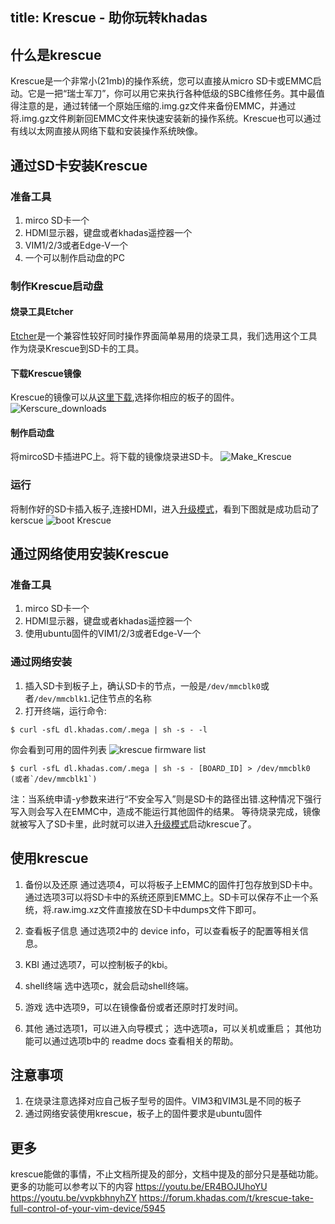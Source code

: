 title: Krescue - 助你玩转khadas
---

## 什么是krescue

Krescue是一个非常小(21mb)的操作系统，您可以直接从micro SD卡或EMMC启动。它是一把“瑞士军刀”，你可以用它来执行各种低级的SBC维修任务。其中最值得注意的是，通过转储一个原始压缩的.img.gz文件来备份EMMC，并通过将.img.gz文件刷新回EMMC文件来快速安装新的操作系统。Krescue也可以通过有线以太网直接从网络下载和安装操作系统映像。

## 通过SD卡安装Krescue

### 准备工具
1. mirco SD卡一个
2. HDMI显示器，键盘或者khadas遥控器一个
3. VIM1/2/3或者Edge-V一个
4. 一个可以制作启动盘的PC

### 制作Krescue启动盘
#### 烧录工具Etcher
[Etcher](https://www.balena.io/etcher/)是一个兼容性较好同时操作界面简单易用的烧录工具，我们选用这个工具作为烧录Krescue到SD卡的工具。

#### 下载Krescue镜像
Krescue的镜像可以从[这里下载](https://dl.khadas.com/Firmware/Krescue/dump/),选择你相应的板子的固件。
![Kerscure_downloads](/krescue/images/vim1/Krescue_downloads.png)

#### 制作启动盘
将mircoSD卡插进PC上。将下载的镜像烧录进SD卡。
![Make_Krescue](/krescue/images/vim1/HowtoUseEtcher.png)


### 运行
将制作好的SD卡插入板子,连接HDMI，进入[升级模式](/linux/zh-cn/vim3/HowtoBootIntoUpgradeMode.html)，看到下图就是成功启动了kerscue
![boot Krescue](/krescue/images/vim1/krescue_boot.jpg)

## 通过网络使用安装Krescue

### 准备工具
1. mirco SD卡一个
2. HDMI显示器，键盘或者khadas遥控器一个
3. 使用ubuntu固件的VIM1/2/3或者Edge-V一个

### 通过网络安装
1. 插入SD卡到板子上，确认SD卡的节点，一般是`/dev/mmcblk0`或者`/dev/mmcblk1`.记住节点的名称
2. 打开终端，运行命令:
```
$ curl -sfL dl.khadas.com/.mega | sh -s - -l
```
你会看到可用的固件列表
![krescue firmware list](/krescue/images/vim1/krescue_list.png)
```
$ curl -sfL dl.khadas.com/.mega | sh -s - [BOARD_ID] > /dev/mmcblk0 (或者`/dev/mmcblk1`)
```
注：当系统申请-y参数来进行“不安全写入”则是SD卡的路径出错.这种情况下强行写入则会写入在EMMC中，造成不能运行其他固件的结果。
等待烧录完成，镜像就被写入了SD卡里，此时就可以进入[升级模式](/linux/zh-cn/vim3/HowtoBootIntoUpgradeMode.html)启动krescue了。

## 使用krescue

1. 备份以及还原
通过选项4，可以将板子上EMMC的固件打包存放到SD卡中。通过选项3可以将SD卡中的系统还原到EMMC上。SD卡可以保存不止一个系统，将.raw.img.xz文件直接放在SD卡中dumps文件下即可。

2. 查看板子信息
通过选项2中的 device info，可以查看板子的配置等相关信息。

3. KBI
通过选项7，可以控制板子的kbi。

4. shell终端
选中选项c，就会启动shell终端。

5. 游戏
选中选项9，可以在镜像备份或者还原时打发时间。

6. 其他
通过选项1，可以进入向导模式；
选中选项a，可以关机或重启；
其他功能可以通过选项b中的 readme docs 查看相关的帮助。

## 注意事项

1. 在烧录注意选择对应自己板子型号的固件。VIM3和VIM3L是不同的板子
2. 通过网络安装使用krescue，板子上的固件要求是ubuntu固件

## 更多 

krescue能做的事情，不止文档所提及的部分，文档中提及的部分只是基础功能。更多的功能可以参考以下的内容
https://youtu.be/ER4BOJUhoYU
https://youtu.be/vvpkbhnyhZY
https://forum.khadas.com/t/krescue-take-full-control-of-your-vim-device/5945
